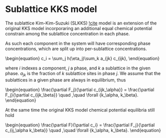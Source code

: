 # Sublattice KKS model

The sublattice Kim-Kim-Suzuki (SLKKS) [!cite](Schwen2021) model is an extension
of the original KKS model incorporaring an additional equal chemical potential
constrain among the sublattice concentration in each phase.

As such each component in the system will have corresponding phase
concentrations, which are split up into per-sublattice concentrations.

\begin{equation}
c_i = \sum_j h(\eta_j)\sum_k a_{jk} c_{ijk},
\end{equation}

where $i$ indexes a component, $j$ a phase, and $k$ a sublattice in the given
phase. $a_{jk}$ is the fraction of $k$ sublattice sites in phase $j$. We assume
that the sublattices in a given phase are always in equilibrium, thus

\begin{equation}
\frac{\partial F_j}{\partial c_{ijk_\alpha}} = \frac{\partial F_j}{\partial c_{ijk_\beta}} \quad ,\quad \forall \{k_\alpha, k_\beta\}.
\end{equation}

At the same time the original KKS model chemical potential equilibria still hold

\begin{equation}
\frac{\partial F}{\partial c_i} = \frac{\partial F_j}{\partial c_{ij_\alpha k_\beta}} \quad ,\quad \forall \{k_\alpha, k_\beta\}.
\end{equation}
